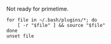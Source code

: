 Not ready for primetime.


``` shell
for file in ~/.bash/plugins/*; do
    [ -r "$file" ] && source "$file"
done
unset file
```

